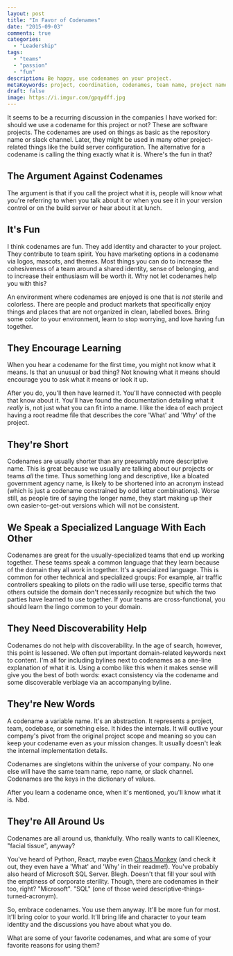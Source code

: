 ```yaml
---
layout: post
title: "In Favor of Codenames"
date: "2015-09-03"
comments: true
categories:
  - "Leadership"
tags:
  - "teams"
  - "passion"
  - "fun"
description: Be happy, use codenames on your project.
metaKeywords: project, coordination, codenames, team name, project name, fun
draft: false
image: https://i.imgur.com/gpqydff.jpg
---
```


It seems to be a recurring discussion in the companies I have worked for: should we use a codename for this project or not?  These are software projects.  The codenames are used on things as basic as the repository name or slack channel.  Later, they might be used in many other project-related things like the build server configuration.  The alternative for a codename is calling the thing exactly what it is.  Where's the fun in that?

<!--more-->

## The Argument Against Codenames
The argument is that if you call the project what it is, people will know what you're referring to when you talk about it or when you see it in your version control or on the build server or hear about it at lunch.

## It's Fun
I think codenames are fun.  They add identity and character to your project.  They contribute to team spirit.  You have marketing options in a codename via logos, mascots, and themes.  Most things you can do to increase the cohesiveness of a team around a shared identity, sense of belonging, and to increase their enthusiasm will be worth it.  Why not let codenames help you with this?

An environment where codenames are enjoyed is one that is *not* sterile and colorless.  There are people and product markets that specifically enjoy things and places that are not organized in clean, labelled boxes.  Bring some color to your environment, learn to stop worrying, and love having fun together.

## They Encourage Learning
When you hear a codename for the first time, you might not know what it means.  Is that an unusual or bad thing?  Not knowing what it means should encourage you to ask what it means or look it up.

After you do, you'll then have learned it.  You'll have connected with people that know about it.  You'll have found the documentation detailing what it *really* is, not just what you can fit into a name.  I like the idea of each project having a root readme file that describes the core 'What' and 'Why' of the project.

## They're Short
Codenames are usually shorter than any presumably more descriptive name.  This is great because we usually are talking about our projects or teams *all* the time.  Thus something long and descriptive, like a bloated government agency name, is likely to be shortened into an acronym instead (which is just a codename constrained by odd letter combinations).  Worse still, as people tire of saying the longer name, they start making up their own easier-to-get-out versions which will not be consistent.

## We Speak a Specialized Language With Each Other
Codenames are great for the usually-specialized teams that end up working together.  These teams speak a common language that they learn because of the domain they all work in together.  It's a specialized language.  This is common for other technical and specialized groups: For example, air traffic controllers speaking to pilots on the radio will use terse, specific terms that others outside the domain don't necessarily recognize but which the two parties have learned to use together.  If your teams are cross-functional, you should learn the lingo common to your domain.

## They Need Discoverability Help
Codenames do not help with discoverability.  In the age of search, however, this point is lessened.  We often put important domain-related keywords next to content.  I'm all for including bylines next to codenames as a one-line explanation of what it is.  Using a combo like this when it makes sense will give you the best of both words: exact consistency via the codename and some discoverable verbiage via an accompanying byline.

## They're New Words
A codename a variable name.  It's an abstraction.  It represents a project, team, codebase, or something else.  It hides the internals.  It will outlive your company's pivot from the original project scope and meaning so you can keep your codename even as your mission changes.  It usually doesn't leak the internal implementation details.

Codenames are singletons within the universe of your company.  No one else will have the same team name, repo name, or slack channel.  Codenames are the keys in the dictionary of values.

After you learn a codename once, when it's mentioned, you'll know what it is.  Nbd.

## They're All Around Us
Codenames are all around us, thankfully.  Who really wants to call Kleenex, "facial tissue", anyway?

You've heard of Python, React, maybe even [Chaos Monkey](https://github.com/Netflix/SimianArmy/wiki/Chaos-Monkey) (and check it out, they even have a 'What' and 'Why' in their readme!).  You've probably also heard of Microsoft SQL Server.  Blegh.  Doesn't that fill your soul with the emptiness of corporate sterility.  Though, there are codenames in their too, right?  "Microsoft".  "SQL" (one of those weird descriptive-things-turned-acronym).

So, embrace codenames.  You use them anyway.  It'll be more fun for most.  It'll bring color to your world.  It'll bring life and character to your team identity and the discussions you have about what you do.

What are some of your favorite codenames, and what are some of your favorite reasons for using them?
